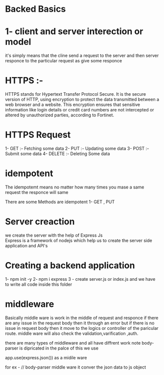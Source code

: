 # Backed Basics 

 # 1- client and server interection or model 

it's simply means that the cline send a request to the server and then server responce to the particular request as give some responce 

# HTTPS :-
HTTPS stands for Hypertext Transfer Protocol Secure. It is the secure version of HTTP, using encryption to protect the data transmitted between a web browser and a website. This encryption ensures that sensitive information like login details or credit card numbers are not intercepted or altered by unauthorized parties, according to Fortinet. 

# HTTPS Request 

1- GET :- Fetching some data 
2- PUT :- Updating some data
3- POST :- Submit some data
4- DELETE :- Deleting Some data 

# idempotent 

The idempotemt means no matter how many times you mase a same request the responce will same

There are some Methods are idempotent 
1- GET , PUT 

# Server creaction 

we create the server with the help of Express Js  
Express is a framework of nodejs which help us to create the server side application and API's


# Creating a backend application 

1- npm init -y 
2- npm i express
3 - create server.js or index.js and we have to write all code inside this folder


# middleware

Basically middle ware is work in the middle of request and responce if there are any issue in the request body then it through an error but if there is no issue in request body then it move to the logics or controller of the paricular route. middle ware will also check the validation,varification ,auth.

there are many types of middleware and all have diffrent work 
note body-parser is dipricated in the palce of this we use 

app.use(express.json())  as a midile ware

for ex - // body-parser middle ware 
      it conver the json data to js object
